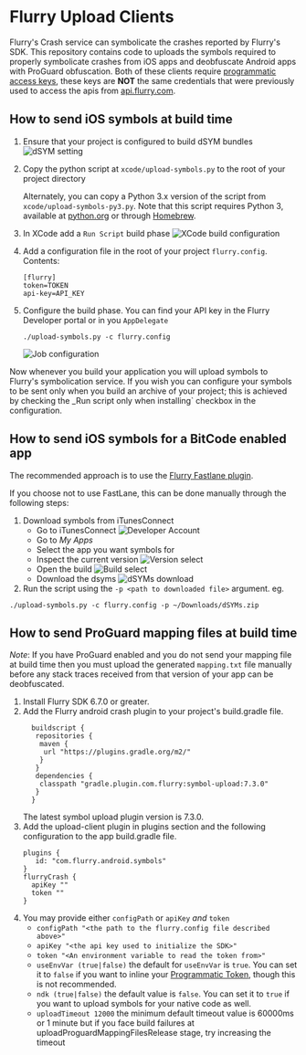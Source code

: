 # Flurry Upload Clients

Flurry's Crash service can symbolicate the crashes reported by Flurry's SDK.
This repository contains code to uploads the symbols required to properly symbolicate
crashes from iOS apps and deobfuscate Android apps with ProGuard obfuscation. Both of these clients require
[programmatic access keys][programmatic-access], these keys are **NOT** the same credentials
that were previously used to access the apis from [api.flurry.com](api.flurry.com).

## How to send iOS symbols at build time

1. Ensure that your project is configured to build dSYM bundles
   ![dSYM setting](instructions/build-dsym-setting.png)
1. Copy the python script at `xcode/upload-symbols.py` to the root of your project directory

   Alternately, you can copy a Python 3.x version of the script from `xcode/upload-symbols-py3.py`. Note that this script requires Python 3, available at [python.org](https://www.python.org/downloads/mac-osx/) or through [Homebrew](https://brew.sh/).
1. In XCode add a `Run Script` build phase
   ![XCode build configuration](instructions/xcode-phases.png)
1. Add a configuration file in the root of your project `flurry.config`. Contents:
   ```
   [flurry]
   token=TOKEN
   api-key=API_KEY
   ```
1. Configure the build phase. You can find your API key in the Flurry Developer portal or in you `AppDelegate`
   ```
   ./upload-symbols.py -c flurry.config
   ```
   ![Job configuration](instructions/job-config.png)

Now whenever you build your application you will upload symbols to Flurry's symbolication service. If you wish
you can configure your symbols to be sent only when you build an archive of your project; this is achieved by checking
the _Run script only when installing` checkbox in the configuration.

## How to send iOS symbols for a BitCode enabled app

The recommended approach is to use the [Flurry Fastlane plugin](https://github.com/flurry/fastlane-plugin-flurry).

If you choose not to use FastLane, this can be done manually through the following steps:

1. Download symbols from iTunesConnect
   - Go to iTunesConnect
     ![Developer Account](instructions/bitcode-connect.png)
   - Go to _My Apps_
   - Select the app you want symbols for
   - Inspect the current version
     ![Version select](instructions/bitcode-version.png)
   - Open the build
     ![Build select](instructions/bitcode-build.png)
   - Download the dsyms
     ![dSYMs download](instructions/bitcode-dsyms.png)
1. Run the script using the `-p <path to downloaded file>` argument. eg.
```
./upload-symbols.py -c flurry.config -p ~/Downloads/dSYMs.zip
```

## How to send ProGuard mapping files at build time

*Note*: If you have ProGuard enabled and you do not send your mapping file at build time then you must upload the
generated `mapping.txt` file manually before any stack traces received from that version of your app can be deobfuscated.

1. Install Flurry SDK 6.7.0 or greater.
1. Add the Flurry android crash plugin to your project's build.gradle file.
   ```
     buildscript {
      repositories {
       maven {
        url "https://plugins.gradle.org/m2/"
       }
      }
      dependencies {
       classpath "gradle.plugin.com.flurry:symbol-upload:7.3.0"
      }
     }
   ```
   The latest symbol upload plugin version is 7.3.0.
1. Add the upload-client plugin in plugins section and the following configuration to the app build.gradle file.
   ```
   plugins {
      id: "com.flurry.android.symbols"
   }
   flurryCrash {
     apiKey ""
     token ""
   }
   ```
1. You may provide either `configPath` or `apiKey` *and* `token`
   - `configPath "<the path to the flurry.config file described above>"`
   - `apiKey "<the api key used to initialize the SDK>"`
   - `token "<An environment variable to read the token from>"`
   - `useEnvVar (true|false)` the default for `useEnvVar` is `true`. You can set it to `false`
     if you want to inline your [Programmatic Token][programmatic-access], though this is not recommended.
   - `ndk (true|false)` the default value is `false`. You can set it to `true` if you want to upload symbols for your native code as well.
   - `uploadTimeout 12000` the minimum default timeout value is 60000ms or 1 minute but if you face build failures at uploadProguardMappingFilesRelease stage, try increasing the timeout

[programmatic-access]: https://developer.yahoo.com/flurry/docs/api/code/apptoken/
[plugin-install]: https://plugins.gradle.org/plugin/com.flurry.android.symbols
